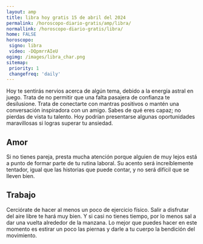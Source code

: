 ```yaml
---
layout: amp
title: libra hoy gratis 15 de abril del 2024 
permalink: /horoscopo-diario-gratis/amp/libra/
normallink: /horoscopo-diario-gratis/libra/
home: FALSE
horoscopo:
 signo: libra
 video: -DQpmrrAIeU
ogimg: /images/libra_char.png
sitemap:
 priority: 1
 changefreq: 'daily'
---
```



Hoy te sentirás nervios acerca de algún tema, debido a la energía astral en juego. Trata de no permitir que una falta pasajera de confianza te desilusione. Trata de conectarte con mantras positivos o mantén una conversación inspiradora con un amigo. Sabes de qué eres capaz; no pierdas de vista tu talento. Hoy podrían presentarse algunas oportunidades maravillosas si logras superar tu ansiedad.

## Amor

Si no tienes pareja, presta mucha atención porque alguien de muy lejos está a punto de formar parte de tu rutina laboral. Su acento será increíblemente tentador, igual que las historias que puede contar, y no será difícil que se lleven bien.

## Trabajo

Cerciórate de hacer al menos un poco de ejercicio físico. Salir a disfrutar del aire libre te hará muy bien. Y si casi no tienes tiempo, por lo menos sal a dar una vuelta alrededor de la manzana. Lo mejor que puedes hacer en este momento es estirar un poco las piernas y darle a tu cuerpo la bendición del movimiento.